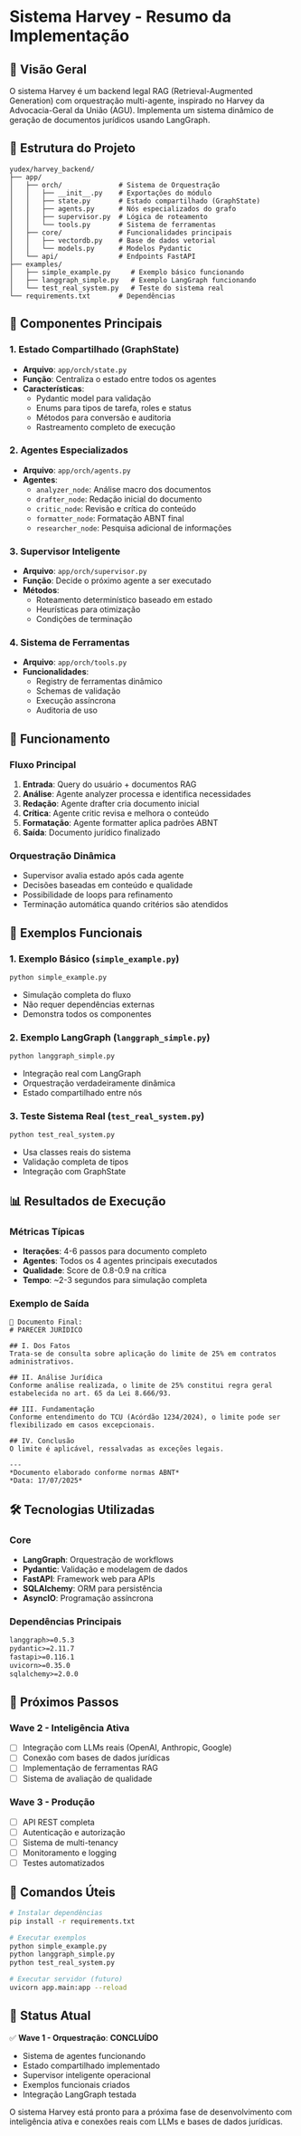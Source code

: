 # Sistema Harvey - Resumo da Implementação

## 🚀 Visão Geral
O sistema Harvey é um backend legal RAG (Retrieval-Augmented Generation) com orquestração multi-agente, inspirado no Harvey da Advocacia-Geral da União (AGU). Implementa um sistema dinâmico de geração de documentos jurídicos usando LangGraph.

## 📁 Estrutura do Projeto

```
yudex/harvey_backend/
├── app/
│   ├── orch/              # Sistema de Orquestração
│   │   ├── __init__.py    # Exportações do módulo
│   │   ├── state.py       # Estado compartilhado (GraphState)
│   │   ├── agents.py      # Nós especializados do grafo
│   │   ├── supervisor.py  # Lógica de roteamento
│   │   └── tools.py       # Sistema de ferramentas
│   ├── core/              # Funcionalidades principais
│   │   ├── vectordb.py    # Base de dados vetorial
│   │   └── models.py      # Modelos Pydantic
│   └── api/               # Endpoints FastAPI
├── examples/
│   ├── simple_example.py     # Exemplo básico funcionando
│   ├── langgraph_simple.py   # Exemplo LangGraph funcionando
│   └── test_real_system.py   # Teste do sistema real
└── requirements.txt       # Dependências
```

## 🔧 Componentes Principais

### 1. Estado Compartilhado (GraphState)
- **Arquivo**: `app/orch/state.py`
- **Função**: Centraliza o estado entre todos os agentes
- **Características**:
  - Pydantic model para validação
  - Enums para tipos de tarefa, roles e status
  - Métodos para conversão e auditoria
  - Rastreamento completo de execução

### 2. Agentes Especializados
- **Arquivo**: `app/orch/agents.py`
- **Agentes**:
  - `analyzer_node`: Análise macro dos documentos
  - `drafter_node`: Redação inicial do documento
  - `critic_node`: Revisão e crítica do conteúdo
  - `formatter_node`: Formatação ABNT final
  - `researcher_node`: Pesquisa adicional de informações

### 3. Supervisor Inteligente
- **Arquivo**: `app/orch/supervisor.py`
- **Função**: Decide o próximo agente a ser executado
- **Métodos**:
  - Roteamento determinístico baseado em estado
  - Heurísticas para otimização
  - Condições de terminação

### 4. Sistema de Ferramentas
- **Arquivo**: `app/orch/tools.py`
- **Funcionalidades**:
  - Registry de ferramentas dinâmico
  - Schemas de validação
  - Execução assíncrona
  - Auditoria de uso

## 🎯 Funcionamento

### Fluxo Principal
1. **Entrada**: Query do usuário + documentos RAG
2. **Análise**: Agente analyzer processa e identifica necessidades
3. **Redação**: Agente drafter cria documento inicial
4. **Crítica**: Agente critic revisa e melhora o conteúdo
5. **Formatação**: Agente formatter aplica padrões ABNT
6. **Saída**: Documento jurídico finalizado

### Orquestração Dinâmica
- Supervisor avalia estado após cada agente
- Decisões baseadas em conteúdo e qualidade
- Possibilidade de loops para refinamento
- Terminação automática quando critérios são atendidos

## 🔄 Exemplos Funcionais

### 1. Exemplo Básico (`simple_example.py`)
```bash
python simple_example.py
```
- Simulação completa do fluxo
- Não requer dependências externas
- Demonstra todos os componentes

### 2. Exemplo LangGraph (`langgraph_simple.py`)
```bash
python langgraph_simple.py
```
- Integração real com LangGraph
- Orquestração verdadeiramente dinâmica
- Estado compartilhado entre nós

### 3. Teste Sistema Real (`test_real_system.py`)
```bash
python test_real_system.py
```
- Usa classes reais do sistema
- Validação completa de tipos
- Integração com GraphState

## 📊 Resultados de Execução

### Métricas Típicas
- **Iterações**: 4-6 passos para documento completo
- **Agentes**: Todos os 4 agentes principais executados
- **Qualidade**: Score de 0.8-0.9 na crítica
- **Tempo**: ~2-3 segundos para simulação completa

### Exemplo de Saída
```
📄 Documento Final:
# PARECER JURÍDICO

## I. Dos Fatos
Trata-se de consulta sobre aplicação do limite de 25% em contratos administrativos.

## II. Análise Jurídica
Conforme análise realizada, o limite de 25% constitui regra geral estabelecida no art. 65 da Lei 8.666/93.

## III. Fundamentação
Conforme entendimento do TCU (Acórdão 1234/2024), o limite pode ser flexibilizado em casos excepcionais.

## IV. Conclusão
O limite é aplicável, ressalvadas as exceções legais.

---
*Documento elaborado conforme normas ABNT*
*Data: 17/07/2025*
```

## 🛠️ Tecnologias Utilizadas

### Core
- **LangGraph**: Orquestração de workflows
- **Pydantic**: Validação e modelagem de dados
- **FastAPI**: Framework web para APIs
- **SQLAlchemy**: ORM para persistência
- **AsyncIO**: Programação assíncrona

### Dependências Principais
```txt
langgraph>=0.5.3
pydantic>=2.11.7
fastapi>=0.116.1
uvicorn>=0.35.0
sqlalchemy>=2.0.0
```

## 🎯 Próximos Passos

### Wave 2 - Inteligência Ativa
- [ ] Integração com LLMs reais (OpenAI, Anthropic, Google)
- [ ] Conexão com bases de dados jurídicas
- [ ] Implementação de ferramentas RAG
- [ ] Sistema de avaliação de qualidade

### Wave 3 - Produção
- [ ] API REST completa
- [ ] Autenticação e autorização
- [ ] Sistema de multi-tenancy
- [ ] Monitoramento e logging
- [ ] Testes automatizados

## 📝 Comandos Úteis

```bash
# Instalar dependências
pip install -r requirements.txt

# Executar exemplos
python simple_example.py
python langgraph_simple.py
python test_real_system.py

# Executar servidor (futuro)
uvicorn app.main:app --reload
```

## 🎉 Status Atual

✅ **Wave 1 - Orquestração**: **CONCLUÍDO**
- Sistema de agentes funcionando
- Estado compartilhado implementado
- Supervisor inteligente operacional
- Exemplos funcionais criados
- Integração LangGraph testada

O sistema Harvey está pronto para a próxima fase de desenvolvimento com inteligência ativa e conexões reais com LLMs e bases de dados jurídicas.
